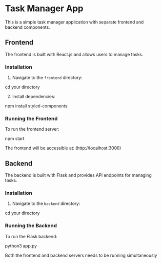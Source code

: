 # Task Manager App

This is a simple task manager application with separate frontend and backend components.

## Frontend

The frontend is built with React.js and allows users to manage tasks.

### Installation

1. Navigate to the `frontend` directory:

cd your directory


2. Install dependencies:

npm install styled-components


### Running the Frontend

To run the frontend server:

npm start


The frontend will be accessible at: (http://localhost:3000)

## Backend

The backend is built with Flask and provides API endpoints for managing tasks.

### Installation

1. Navigate to the `backend` directory:

cd your directory

### Running the Backend

To run the Flask backend:

python3 app.py

Both the frontend and backend servers needs to be running simultaneously





